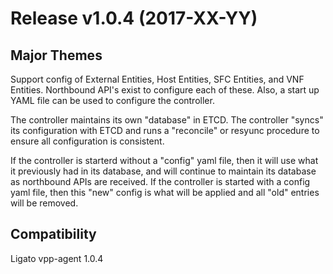 # Release v1.0.4 (2017-XX-YY)

## Major Themes

Support config of External Entities, Host Entities, SFC Entities, and VNF
Entities.  Northbound API's exist to configure each of these.  Also,
a start up YAML file can be used to configure the controller.

The controller maintains its own "database" in ETCD.  The controller "syncs"
its configuration with ETCD and runs a "reconcile" or resyunc procedure to
ensure all configuration is consistent.

If the controller is starterd without a "config" yaml file, then it will use
what it previously had in its database, and will continue to maintain its
database as northbound APIs are received.  If the controller is started with
a config yaml file, then this "new" config is what will be applied and all
"old" entries will be removed.

## Compatibility
Ligato vpp-agent 1.0.4
